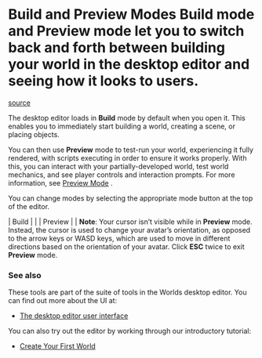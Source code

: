 # Build and Preview Modes **Build** mode and **Preview** mode let you to switch back and forth between building your world in the desktop editor and seeing how it looks to users.

[source](https://developers.meta.com/horizon-worlds/learn/documentation/desktop-editor/getting-started/user-interface/operational-modes)

The desktop editor loads in **Build** mode by default when you open it. This enables you to immediately start building a world, creating a scene, or placing objects.

You can then use **Preview** mode to test-run your world, experiencing it fully rendered, with scripts executing in order to ensure it works properly. With this, you can interact with your partially-developed world, test world mechanics, and see player controls and interaction prompts. For more information, see [Preview Mode](/horizon-worlds/learn/documentation/desktop-editor/getting-started/preview-mode/) .

You can change modes by selecting the appropriate mode button at the top of the editor.

| Build |  |
| Preview |  | **Note**: Your cursor isn’t visible while in **Preview** mode. Instead, the cursor is used to change your avatar’s orientation, as opposed to the arrow keys or WASD keys, which are used to move in different directions based on the orientation of your avatar. Click **ESC** twice to exit **Preview** mode.

### See also

These tools are part of the suite of tools in the Worlds desktop editor. You can find out more about the UI at:

*   [The desktop editor user interface](/horizon-worlds/learn/documentation/desktop-editor/getting-started/user-interface/user-interface/)

You can also try out the editor by working through our introductory tutorial:

*   [Create Your First World](/horizon-worlds/learn/documentation/get-started/create-your-first-world-intro)

 

 

 

 

 

 

 

 

 

 

 

 

 

 

 

 

 

 

 

 

 

 

 

 

 

 

 

 

 

 

 

 

 

 

 

 

 

 

 

 

 

 

 

 

 

 

 

 